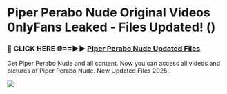 # Piper Perabo Nude Original Videos 0nlyFans Leaked - Files Updated! ()

<h3>🔴 CLICK HERE 🌐==►► <a href="https://tinyurl.com/2p9ay9w9" rel="nofollow">Piper Perabo Nude Updated Files</a></h3>

Get Piper Perabo Nude and all content. Now you can access all videos and pictures of Piper Perabo Nude. New Updated Files 2025!

[![](https://i.imgur.com/KQgVmj3.gif)](https://tinyurl.com/2p9ay9w9)
